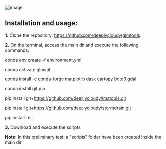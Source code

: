 ![image](https://user-images.githubusercontent.com/54595784/213831880-7b7c7da6-8c2e-45c8-89ec-ae978f61d141.png)

## Installation and usage:

**1.** Clone the repository: https://github.com/deeplycloudy/glmtools

**2.** On the terminal, access the main dir and execute the following commands:

  conda env create -f environment.yml

  conda activate glmval

  conda install -c conda-forge matplotlib dask cartopy boto3 gdal

  conda install git pip

  pip install git+https://github.com/deeplycloudy/lmatools.git

  pip install git+https://github.com/deeplycloudy/stormdrain.git

  pip install -e .

**3.** Download and execute the scripts 

**Note:** In this preliminary test, a "scripts" folder have been created inside the main dir
